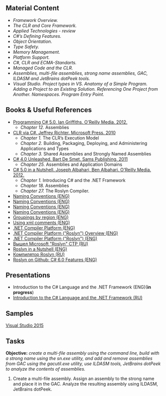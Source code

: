 ## Material Content 
- *Framework Overview.*
- *The CLR and Core Framework.*
- *Applied Technologies - review*
- *C#’s Defining Features.*
- *Object Orientation.*
- *Type Safety.*
- *Memory Management.*
- *Platform Support.*
- *C#, CLR and ECMA-Standarts.*
- *Managed Code and the CLR.*
- *Assemblies, multi-file assemblies, strong name assemblies, GAC, ILDASM and JetBrains dotPeek tools.*
- *Visual Studio. Project types in VS. Anatomy of a Simple Program. Adding a Project to an Existing Solution. Referencing One Project from Another. Namespaces. Program Entry Point.*

## Books & Useful References 
- [Programming C# 5.0. Ian Griffiths. O'Reilly Media. 2012.](http://shop.oreilly.com/product/0636920024064.do)
  - *Chapter 12.* Assemblies
- [CLR via C#. Jeffrey Richter. Microsoft Press. 2010](https://www.goodreads.com/book/show/7121415-clr-via-c)
   - *Chapter 1.* The CLR’s Execution Model
   - *Chapter 2.* Building, Packaging, Deploying, and Administering Applications and Types
   - *Chapter 3.* Shared Assemblies and Strongly Named Assemblies
- [C# 4.0 Unleashed. Bart De Smet. Sams Publishing. 2011](https://www.goodreads.com/book/show/8513970-c-4-0-unleashed)
   - *Chapter 25.* Assemblies and Application Domains
- [C# 5.0 in a Nutshell. Joseph Albahari, Ben Albahari. O'Reilly Media. 2012.](http://shop.oreilly.com/product/0636920023951.do)
   - *Chapter 1.* Introducing C# and the .NET Framework
   - *Chapter 18.* Assemblies
   - *Chapter 27.* The Roslyn Compiler.   
- [Naming Conventions (ENG)](http://www.dofactory.com/reference/csharp-coding-standards)
- [Naming Conventions (ENG)](https://docs.microsoft.com/en-us/dotnet/csharp/programming-guide/inside-a-program/coding-conventions)
- [Naming Conventions (ENG)](https://msdn.microsoft.com/en-us/library/ms229043(v=vs.110).aspx)
- [Naming Conventions (ENG)](http://www.c-sharpcorner.com/UploadFile/8a67c0/C-Sharp-coding-standards-and-naming-conventions/)
- [Groupings by region (ENG)](https://www.dotnetperls.com/region)
- [Using xml comments (ENG)]( https://sandcastle.codeplex.com/)
- [.NET Compiler Platform (ENG)](https://en.wikipedia.org/wiki/.NET_Compiler_Platform)
- [.NET Compiler Platform ("Roslyn") Overview (ENG)](https://github.com/dotnet/roslyn/wiki/Roslyn%20Overview)
- [.NET Compiler Platform ("Roslyn") (ENG)](https://roslyn.codeplex.com/SourceControl/latest#Src/Samples/CSharp/FormatSolution/TestSolutionForCSharp/CSharpProject/CSharpClass.cs)
- [Вышел Microsoft "Roslyn" CTP (RU)](http://habrahabr.ru/post/130884/)
- [Roslyn in a Nutshell (ENG)](http://developer.telerik.com/featured/roslyn-nutshell/)
- [Компилятор Roslyn (RU)](http://itvdn.com/ru/blog/article/compiler-roslyn)
- [Roslyn on Github: C# 6.0 Features (ENG)](https://github.com/dotnet/roslyn)

## Presentations 
- Introduction to the C# Language and the .NET Framework (ENG)(**in progress**)
- [Introduction to the C# Language and the .NET Framework (RU)](https://github.com/EPM-RD-NETLAB/.NET-Framework-modules/blob/master/M1.%20Introduction%20to%20the%20C%23%20Language%20and%20the%20.NET%20Framework/Introduction%20to%20the%20C%23%20Language%20and%20the%20.NET%20Framework.pptx)

## Samples 
[Visual Studio 2015](https://github.com/EPM-RD-NETLAB/.NET-Framework-modules/tree/master/M1.%20Introduction%20to%20the%20C%23%20Language%20and%20the%20.NET%20Framework/Samples/VS)

## Tasks  
**Objective:** *create a multi-file assembly using the command line, build with a strong name using the sn.exe utility, and add and remove assemblies from GAC using the gacutil.exe utility, use ILDASM tools, JetBrains dotPeek to analyze the contents of assemblies.*
1. Create a multi-file assembly. Assign an assembly to the strong name and place it in the GAC. Analyze the resulting assembly using ILDASM, JetBrains dotPeek.
